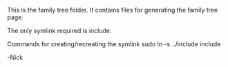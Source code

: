 This is the family tree folder. It contains files for generating the family tree page.

The only symlink required is include.

Commands for creating/recreating the symlink
sudo ln -s ../include include

-Nick
